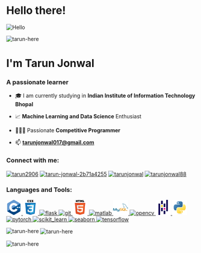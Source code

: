 <h1>Hello there!</h1>
<img src="https://i.giphy.com/media/v1.Y2lkPTc5MGI3NjExaDNmNDlqcW14anFpcWt1ZzE3NTVlZTN4YzFjYzhob2VkbDRsbWh3eSZlcD12MV9pbnRlcm5hbF9naWZfYnlfaWQmY3Q9Zw/R97jJCEGEmh0I/giphy.gif" alt="Hello" width="200"> 
<p align="left"> <img src="https://komarev.com/ghpvc/?username=tarun-here&label=Profile%20views&color=0e75b6&style=flat" alt="tarun-here" /> </p>
<h1>I'm Tarun Jonwal </h1>
<h3>A passionate learner</h3>

- 🎓 I am currently studying in **Indian Institute of Information Technology Bhopal**

- 📈 **Machine Learning and Data Science** Enthusiast

- 👨🏻‍💻 Passionate **Competitive Programmer**

- 📫 **tarunjonwal017@gmail.com**

<h3 align="left">Connect with me:</h3>
<p align="left">
<a href="https://twitter.com/tarun2906" target="blank"><img align="center" src="https://raw.githubusercontent.com/rahuldkjain/github-profile-readme-generator/master/src/images/icons/Social/twitter.svg" alt="tarun2906" height="30" width="40" /></a>
<a href="https://linkedin.com/in/tarun-jonwal-2b71a4255" target="blank"><img align="center" src="https://raw.githubusercontent.com/rahuldkjain/github-profile-readme-generator/master/src/images/icons/Social/linked-in-alt.svg" alt="tarun-jonwal-2b71a4255" height="30" width="40" /></a>
<a href="https://kaggle.com/tarunjonwal" target="blank"><img align="center" src="https://raw.githubusercontent.com/rahuldkjain/github-profile-readme-generator/master/src/images/icons/Social/kaggle.svg" alt="tarunjonwal" height="30" width="40" /></a>
<a href="https://www.codechef.com/users/tarunjonwal88" target="blank"><img align="center" src="https://cdn.jsdelivr.net/npm/simple-icons@3.1.0/icons/codechef.svg" alt="tarunjonwal88" height="30" width="40" /></a>
</p>

<h3 align="left">Languages and Tools:</h3>
<p align="left"> <a href="https://www.w3schools.com/cpp/" target="_blank" rel="noreferrer"> <img src="https://raw.githubusercontent.com/devicons/devicon/master/icons/cplusplus/cplusplus-original.svg" alt="cplusplus" width="40" height="40"/> </a> <a href="https://www.w3schools.com/css/" target="_blank" rel="noreferrer"> <img src="https://raw.githubusercontent.com/devicons/devicon/master/icons/css3/css3-original-wordmark.svg" alt="css3" width="40" height="40"/> </a> <a href="https://flask.palletsprojects.com/" target="_blank" rel="noreferrer"> <img src="https://www.vectorlogo.zone/logos/pocoo_flask/pocoo_flask-icon.svg" alt="flask" width="40" height="40"/> </a> <a href="https://git-scm.com/" target="_blank" rel="noreferrer"> <img src="https://www.vectorlogo.zone/logos/git-scm/git-scm-icon.svg" alt="git" width="40" height="40"/> </a> <a href="https://www.w3.org/html/" target="_blank" rel="noreferrer"> <img src="https://raw.githubusercontent.com/devicons/devicon/master/icons/html5/html5-original-wordmark.svg" alt="html5" width="40" height="40"/> </a> <a href="https://www.mathworks.com/" target="_blank" rel="noreferrer"> <img src="https://upload.wikimedia.org/wikipedia/commons/2/21/Matlab_Logo.png" alt="matlab" width="40" height="40"/> </a> <a href="https://www.mysql.com/" target="_blank" rel="noreferrer"> <img src="https://raw.githubusercontent.com/devicons/devicon/master/icons/mysql/mysql-original-wordmark.svg" alt="mysql" width="40" height="40"/> </a> <a href="https://opencv.org/" target="_blank" rel="noreferrer"> <img src="https://www.vectorlogo.zone/logos/opencv/opencv-icon.svg" alt="opencv" width="40" height="40"/> </a> <a href="https://pandas.pydata.org/" target="_blank" rel="noreferrer"> <img src="https://raw.githubusercontent.com/devicons/devicon/2ae2a900d2f041da66e950e4d48052658d850630/icons/pandas/pandas-original.svg" alt="pandas" width="40" height="40"/> </a> <a href="https://www.python.org" target="_blank" rel="noreferrer"> <img src="https://raw.githubusercontent.com/devicons/devicon/master/icons/python/python-original.svg" alt="python" width="40" height="40"/> </a> <a href="https://pytorch.org/" target="_blank" rel="noreferrer"> <img src="https://www.vectorlogo.zone/logos/pytorch/pytorch-icon.svg" alt="pytorch" width="40" height="40"/> </a> <a href="https://scikit-learn.org/" target="_blank" rel="noreferrer"> <img src="https://upload.wikimedia.org/wikipedia/commons/0/05/Scikit_learn_logo_small.svg" alt="scikit_learn" width="40" height="40"/> </a> <a href="https://seaborn.pydata.org/" target="_blank" rel="noreferrer"> <img src="https://seaborn.pydata.org/_images/logo-mark-lightbg.svg" alt="seaborn" width="40" height="40"/> </a> <a href="https://www.tensorflow.org" target="_blank" rel="noreferrer"> <img src="https://www.vectorlogo.zone/logos/tensorflow/tensorflow-icon.svg" alt="tensorflow" width="40" height="40"/> </a> </p>

<p><img align="left" src="https://github-readme-stats.vercel.app/api/top-langs?username=tarun-here&show_icons=true&locale=en&layout=compact" alt="tarun-here" /></p>

<p>&nbsp;<img align="center" src="https://github-readme-stats.vercel.app/api?username=tarun-here&show_icons=true&locale=en" alt="tarun-here" /></p>

<p><img align="center" src="https://github-readme-streak-stats.herokuapp.com/?user=tarun-here&" alt="tarun-here" /></p>
